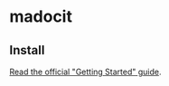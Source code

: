 
# madocit

Install
-------

[Read the official "Getting Started" guide](https://api-platform.com/docs/distribution).


